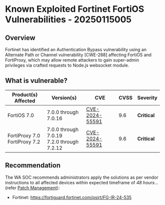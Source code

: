 # Known Exploited Fortinet FortiOS Vulnerabilities - 20250115005

## Overview

Fortinet has identified an Authentication Bypass vulnerability using an Alternate Path or Channel vulnerability [CWE-288] affecting FortiOS and FortiProxy, which may allow remote attackers to gain super-admin privileges via crafted requests to Node.js websocket module.


## What is vulnerable?

| Product(s) Affected | Version(s)              | CVE                                                               | CVSS         | Severity       |
| ------------------- | ----------------------- | ----------------------------------------------------------------- | ------------ | -------------- |
| FortiOS 7.0            | 7.0.0 through 7.0.16    | [CVE-2024-55591](https://nvd.nist.gov/vuln/detail/CVE-2024-55591) | 9.6          | **Critical**   |
| FortiProxy 7.0<br>FortiProxy 7.2  | 7.0.0 through 7.0.19<br>7.2.0 through 7.2.12    | [CVE-2024-55591](https://nvd.nist.gov/vuln/detail/CVE-2024-55591) | 9.6    | **Critical**   |


## Recommendation

The WA SOC recommends administrators apply the solutions as per vendor instructions to all affected devices within expected timeframe of *48 hours...* (refer [Patch Management](../guidelines/patch-management.md)):

- Fortinet: <https://fortiguard.fortinet.com/psirt/FG-IR-24-535>
